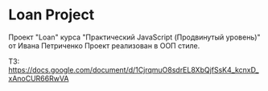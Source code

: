 # Loan Project
Проект "Loan" курса "Практический JavaScript (Продвинутый уровень)" от Ивана Петриченко
Проект реализован в ООП стиле.

ТЗ: https://docs.google.com/document/d/1CjrqmuO8sdrEL8XbQjfSsK4_kcnxD_xAnoCUR66RwVA
